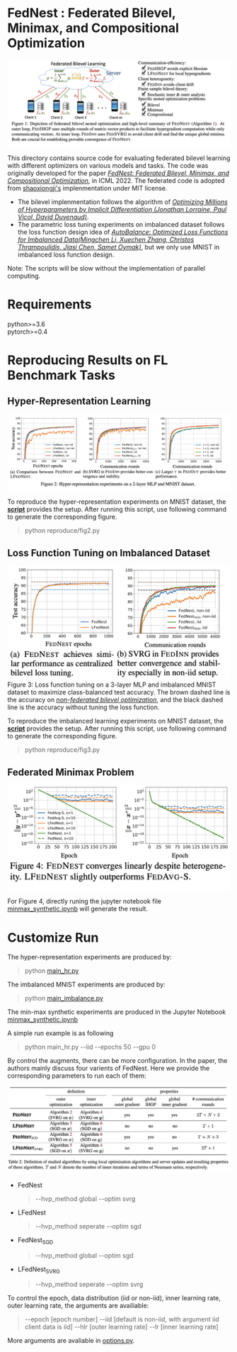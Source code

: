 # FedNest : Federated Bilevel, Minimax, and Compositional Optimization

![alt ](figs/fig1.png)

This directory contains source code for evaluating federated bilevel learning with different optimizers on various models and tasks.  The code was originally developed for the paper [*FedNest: Federated Bilevel, Minimax, and Compositional Optimization*](https://arxiv.org/abs/2205.02215), in ICML 2022. The federated code is adopted from [shaoxiongji's](https://github.com/shaoxiongji/federated-learning) implenmentation under MIT license. 


- The bilevel implenmentation follows the algorithm of 
[*Optimizing Millions of Hyperparameters by Implicit Differentiation (Jonathan Lorraine, Paul Vicol, David Duvenaud)*](https://arxiv.org/abs/1911.02590). 
- The parametric loss tuning experiments on imbalanced dataset follows the loss function design idea of 
[*AutoBalance: Optimized Loss Functions for Imbalanced Data(Mingchen Li, Xuechen Zhang, Christos Thrampoulidis, Jiasi Chen, Samet Oymak)*](https://openreview.net/pdf?id=ebQXflQre5a), but we only use MNIST in imbalanced loss function design. 

Note: The scripts will be slow without the implementation of parallel computing. 

# Requirements
python>=3.6  
pytorch>=0.4

# Reproducing Results on FL Benchmark Tasks

## Hyper-Representation Learning
![alt](figs/fig2.png)

To reproduce the hyper-representation experiments on MNIST dataset, the [**script**](reproduce/fig2.sh) provides the setup. After running this script, use following command to generate the corresponding figure.
>python reproduce/fig2.py

## Loss Function Tuning on Imbalanced Dataset
![alt](figs/fig31.png)
Figure 3: Loss function tuning on a 3-layer MLP and imbalanced MNIST dataset to maximize class-balanced test accuracy. The brown dashed line is the accuracy on [*non-federated bilevel optimization*](https://openreview.net/pdf?id=ebQXflQre5a), and the  black dashed line is the accuracy without tuning the loss function.


To reproduce the imbalanced learning experiments on MNIST dataset, the [**script**](reproduce/fig3.sh) provides the setup. After running this script, use following command to generate the corresponding figure.
>python reproduce/fig3.py


## Federated Minimax Problem
![alt](figs/fig4.png)

For Figure 4, directly runing the jupyter notebook file [minmax_synthetic.ipynb](minmax_synthetic.ipynb) will generate the result.



# Customize Run

The hyper-representation experiments are produced by:
> python [main_hr.py](main_hr.py)

The imbalanced MNIST experiments are produced by:
> python [main_imbalance.py](main_imbalance.py)

The min-max synthetic experiments are produced in the Jupyter Notebook [minmax_synthetic.ipynb](minmax_synthetic.ipynb)

A simple run example is as following
> python main_hr.py --iid --epochs 50 --gpu 0 

By control the augments, there can be more configuration. In the paper, the authors mainly discuss four varients of FedNest. Here we provide the corresponding parameters to run each of them:

![alt 4 main algorithms appears in the paper.](figs/fig_algo.png)

- FedNest
    > --hvp_method global --optim svrg
- LFedNest
    > --hvp_method seperate --optim sgd
- FedNest<sub>SGD</sub>
    > --hvp_method global --optim sgd
- LFedNest<sub>SVRG</sub>
    > --hvp_method seperate --optim svrg

To control the epoch, data distribution (iid or non-iid), inner learning rate, outer learning rate, the arguments are availiable:
> --epoch [epoch number] --iid [default is non-iid, with argument iid client data is iid] --hlr [outer learning rate] --lr [inner learning rate]


More arguments are avaliable in [options.py](utils/options.py). 
